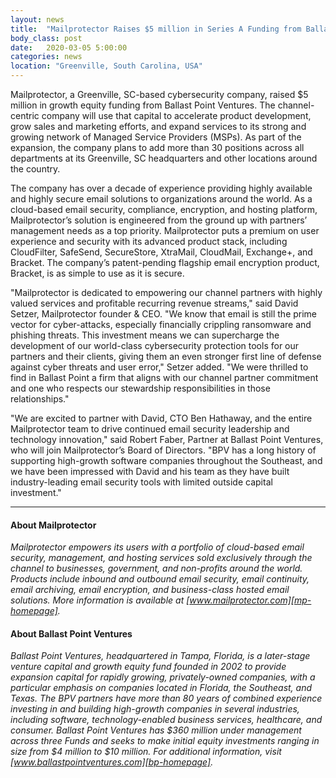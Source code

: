 ```yaml
---
layout: news
title:  "Mailprotector Raises $5 million in Series A Funding from Ballast Point Ventures"
body_class: post
date:   2020-03-05 5:00:00
categories: news
location: "Greenville, South Carolina, USA"
---
```


Mailprotector, a Greenville, SC-based cybersecurity company, raised $5 million in growth equity funding from Ballast Point Ventures. The channel-centric company will use that capital to accelerate product development, grow sales and marketing efforts, and expand services to its strong and growing network of Managed Service Providers (MSPs). As part of the expansion, the company plans to add more than 30 positions across all departments at its Greenville, SC headquarters and other locations around the country.

The company has over a decade of experience providing highly available and highly secure email solutions to organizations around the world. As a cloud-based email security, compliance, encryption, and hosting platform, Mailprotector’s solution is engineered from the ground up with partners’ management needs as a top priority. Mailprotector puts a premium on user experience and security with its advanced product stack, including CloudFilter, SafeSend, SecureStore, XtraMail, CloudMail, Exchange+, and Bracket. The company’s patent-pending flagship email encryption product, Bracket, is as simple to use as it is secure. 

"Mailprotector is dedicated to empowering our channel partners with highly valued services and profitable recurring revenue streams," said David Setzer, Mailprotector founder & CEO. "We know that email is still the prime vector for cyber-attacks, especially financially crippling ransomware and phishing threats. This investment means we can supercharge the development of our world-class cybersecurity protection tools for our partners and their clients, giving them an even stronger first line of defense against cyber threats and user error," Setzer added. "We were thrilled to find in Ballast Point a firm that aligns with our channel partner commitment and one who respects our stewardship responsibilities in those relationships."

"We are excited to partner with David, CTO Ben Hathaway, and the entire Mailprotector team to drive continued email security leadership and technology innovation," said Robert Faber, Partner at Ballast Point Ventures, who will join Mailprotector’s Board of Directors. "BPV has a long history of supporting high-growth software companies throughout the Southeast, and we have been impressed with David and his team as they have built industry-leading email security tools with limited outside capital investment." 

***

#### About Mailprotector
*Mailprotector empowers its users with a portfolio of cloud-based email security, management, and hosting services sold exclusively through the channel to businesses, government, and non-profits around the world. Products include inbound and outbound email security, email continuity, email archiving, email encryption, and business-class hosted email solutions. More information is available at [www.mailprotector.com][mp-homepage].*

#### About Ballast Point Ventures
*Ballast Point Ventures, headquartered in Tampa, Florida, is a later-stage venture capital and growth equity fund founded in 2002 to provide expansion capital for rapidly growing, privately-owned companies, with a particular emphasis on companies located in Florida, the Southeast, and Texas. The BPV partners have more than 80 years of combined experience investing in and building high-growth companies in several industries, including software, technology-enabled business services, healthcare, and consumer. Ballast Point Ventures has $360 million under management across three Funds and seeks to make initial equity investments ranging in size from $4 million to $10 million. For additional information, visit [www.ballastpointventures.com][bp-homepage].*


[mp-homepage]: http://www.mailprotector.com
[bp-homepage]: http://ballastpointventures.com/
